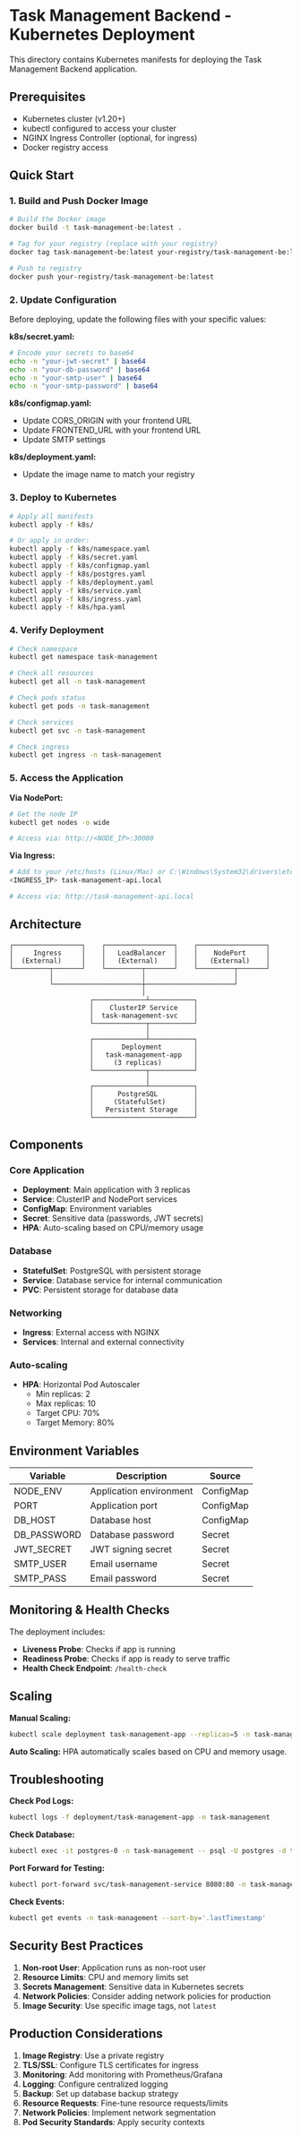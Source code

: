 # Task Management Backend - Kubernetes Deployment

This directory contains Kubernetes manifests for deploying the Task Management Backend application.

## Prerequisites

- Kubernetes cluster (v1.20+)
- kubectl configured to access your cluster
- NGINX Ingress Controller (optional, for ingress)
- Docker registry access

## Quick Start

### 1. Build and Push Docker Image

```bash
# Build the Docker image
docker build -t task-management-be:latest .

# Tag for your registry (replace with your registry)
docker tag task-management-be:latest your-registry/task-management-be:latest

# Push to registry
docker push your-registry/task-management-be:latest
```

### 2. Update Configuration

Before deploying, update the following files with your specific values:

**k8s/secret.yaml:**

```bash
# Encode your secrets to base64
echo -n "your-jwt-secret" | base64
echo -n "your-db-password" | base64
echo -n "your-smtp-user" | base64
echo -n "your-smtp-password" | base64
```

**k8s/configmap.yaml:**

- Update CORS_ORIGIN with your frontend URL
- Update FRONTEND_URL with your frontend URL
- Update SMTP settings

**k8s/deployment.yaml:**

- Update the image name to match your registry

### 3. Deploy to Kubernetes

```bash
# Apply all manifests
kubectl apply -f k8s/

# Or apply in order:
kubectl apply -f k8s/namespace.yaml
kubectl apply -f k8s/secret.yaml
kubectl apply -f k8s/configmap.yaml
kubectl apply -f k8s/postgres.yaml
kubectl apply -f k8s/deployment.yaml
kubectl apply -f k8s/service.yaml
kubectl apply -f k8s/ingress.yaml
kubectl apply -f k8s/hpa.yaml
```

### 4. Verify Deployment

```bash
# Check namespace
kubectl get namespace task-management

# Check all resources
kubectl get all -n task-management

# Check pods status
kubectl get pods -n task-management

# Check services
kubectl get svc -n task-management

# Check ingress
kubectl get ingress -n task-management
```

### 5. Access the Application

**Via NodePort:**

```bash
# Get the node IP
kubectl get nodes -o wide

# Access via: http://<NODE_IP>:30080
```

**Via Ingress:**

```bash
# Add to your /etc/hosts (Linux/Mac) or C:\Windows\System32\drivers\etc\hosts (Windows)
<INGRESS_IP> task-management-api.local

# Access via: http://task-management-api.local
```

## Architecture

```
┌─────────────────┐    ┌─────────────────┐    ┌─────────────────┐
│     Ingress     │    │   LoadBalancer  │    │    NodePort     │
│  (External)     │    │   (External)    │    │   (External)    │
└─────────┬───────┘    └─────────┬───────┘    └─────────┬───────┘
          │                      │                      │
          └──────────────────────┼──────────────────────┘
                                 │
                    ┌─────────────┴───────────┐
                    │    ClusterIP Service    │
                    │  task-management-svc    │
                    └─────────────┬───────────┘
                                  │
                    ┌─────────────┴───────────┐
                    │       Deployment        │
                    │   task-management-app   │
                    │     (3 replicas)        │
                    └─────────────┬───────────┘
                                  │
                    ┌─────────────┴───────────┐
                    │      PostgreSQL         │
                    │     (StatefulSet)       │
                    │   Persistent Storage    │
                    └─────────────────────────┘
```

## Components

### Core Application

- **Deployment**: Main application with 3 replicas
- **Service**: ClusterIP and NodePort services
- **ConfigMap**: Environment variables
- **Secret**: Sensitive data (passwords, JWT secrets)
- **HPA**: Auto-scaling based on CPU/memory usage

### Database

- **StatefulSet**: PostgreSQL with persistent storage
- **Service**: Database service for internal communication
- **PVC**: Persistent storage for database data

### Networking

- **Ingress**: External access with NGINX
- **Services**: Internal and external connectivity

### Auto-scaling

- **HPA**: Horizontal Pod Autoscaler
  - Min replicas: 2
  - Max replicas: 10
  - Target CPU: 70%
  - Target Memory: 80%

## Environment Variables

| Variable    | Description             | Source    |
| ----------- | ----------------------- | --------- |
| NODE_ENV    | Application environment | ConfigMap |
| PORT        | Application port        | ConfigMap |
| DB_HOST     | Database host           | ConfigMap |
| DB_PASSWORD | Database password       | Secret    |
| JWT_SECRET  | JWT signing secret      | Secret    |
| SMTP_USER   | Email username          | Secret    |
| SMTP_PASS   | Email password          | Secret    |

## Monitoring & Health Checks

The deployment includes:

- **Liveness Probe**: Checks if app is running
- **Readiness Probe**: Checks if app is ready to serve traffic
- **Health Check Endpoint**: `/health-check`

## Scaling

**Manual Scaling:**

```bash
kubectl scale deployment task-management-app --replicas=5 -n task-management
```

**Auto Scaling:**
HPA automatically scales based on CPU and memory usage.

## Troubleshooting

**Check Pod Logs:**

```bash
kubectl logs -f deployment/task-management-app -n task-management
```

**Check Database:**

```bash
kubectl exec -it postgres-0 -n task-management -- psql -U postgres -d task_management
```

**Port Forward for Testing:**

```bash
kubectl port-forward svc/task-management-service 8080:80 -n task-management
```

**Check Events:**

```bash
kubectl get events -n task-management --sort-by='.lastTimestamp'
```

## Security Best Practices

1. **Non-root User**: Application runs as non-root user
2. **Resource Limits**: CPU and memory limits set
3. **Secrets Management**: Sensitive data in Kubernetes secrets
4. **Network Policies**: Consider adding network policies for production
5. **Image Security**: Use specific image tags, not `latest`

## Production Considerations

1. **Image Registry**: Use a private registry
2. **TLS/SSL**: Configure TLS certificates for ingress
3. **Monitoring**: Add monitoring with Prometheus/Grafana
4. **Logging**: Configure centralized logging
5. **Backup**: Set up database backup strategy
6. **Resource Requests**: Fine-tune resource requests/limits
7. **Network Policies**: Implement network segmentation
8. **Pod Security Standards**: Apply security contexts
